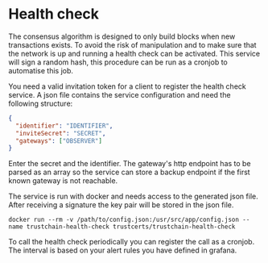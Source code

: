 # Health check

The consensus algorithm is designed to only build blocks when new transactions exists. To avoid the risk of manipulation
and to make sure that the network is up and running a health check can be activated. This service will sign a random hash,
this procedure can be run as a cronjob to automatise this job.

You need a valid invitation token for a client to register the health check service. A json file contains the service
configuration and need the following structure:

```json
{
  "identifier": "IDENTIFIER",
  "inviteSecret": "SECRET",
  "gateways": ["OBSERVER"]
}
```

Enter the secret and the identifier. The gateway's http endpoint has to be parsed as an array so the service can store
a backup endpoint if the first known gateway is not reachable.

The service is run with docker and needs access to the generated json file. After receiving a signature the key pair will
be stored in the json file.

```shell script
docker run --rm -v /path/to/config.json:/usr/src/app/config.json --name trustchain-health-check trustcerts/trustchain-health-check
```

To call the health check periodically you can register the call as a cronjob. The interval is based on your alert rules
you have defined in grafana.
